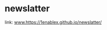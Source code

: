 # newslatter
link: www.https://1enablex.github.io/newslatter/
 <a href="https://cdn.discordapp.com/attachments/932303979445104670/964657947261149194/unknown.png">
